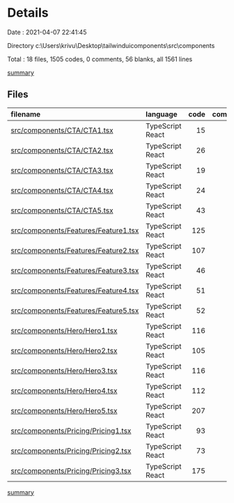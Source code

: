 # Details

Date : 2021-04-07 22:41:45

Directory c:\Users\krivu\Desktop\tailwinduicomponents\src\components

Total : 18 files,  1505 codes, 0 comments, 56 blanks, all 1561 lines

[summary](results.md)

## Files
| filename | language | code | comment | blank | total |
| :--- | :--- | ---: | ---: | ---: | ---: |
| [src/components/CTA/CTA1.tsx](/src/components/CTA/CTA1.tsx) | TypeScript React | 15 | 0 | 2 | 17 |
| [src/components/CTA/CTA2.tsx](/src/components/CTA/CTA2.tsx) | TypeScript React | 26 | 0 | 2 | 28 |
| [src/components/CTA/CTA3.tsx](/src/components/CTA/CTA3.tsx) | TypeScript React | 19 | 0 | 2 | 21 |
| [src/components/CTA/CTA4.tsx](/src/components/CTA/CTA4.tsx) | TypeScript React | 24 | 0 | 2 | 26 |
| [src/components/CTA/CTA5.tsx](/src/components/CTA/CTA5.tsx) | TypeScript React | 43 | 0 | 3 | 46 |
| [src/components/Features/Feature1.tsx](/src/components/Features/Feature1.tsx) | TypeScript React | 125 | 0 | 2 | 127 |
| [src/components/Features/Feature2.tsx](/src/components/Features/Feature2.tsx) | TypeScript React | 107 | 0 | 2 | 109 |
| [src/components/Features/Feature3.tsx](/src/components/Features/Feature3.tsx) | TypeScript React | 46 | 0 | 2 | 48 |
| [src/components/Features/Feature4.tsx](/src/components/Features/Feature4.tsx) | TypeScript React | 51 | 0 | 3 | 54 |
| [src/components/Features/Feature5.tsx](/src/components/Features/Feature5.tsx) | TypeScript React | 52 | 0 | 2 | 54 |
| [src/components/Hero/Hero1.tsx](/src/components/Hero/Hero1.tsx) | TypeScript React | 116 | 0 | 3 | 119 |
| [src/components/Hero/Hero2.tsx](/src/components/Hero/Hero2.tsx) | TypeScript React | 105 | 0 | 4 | 109 |
| [src/components/Hero/Hero3.tsx](/src/components/Hero/Hero3.tsx) | TypeScript React | 116 | 0 | 4 | 120 |
| [src/components/Hero/Hero4.tsx](/src/components/Hero/Hero4.tsx) | TypeScript React | 112 | 0 | 4 | 116 |
| [src/components/Hero/Hero5.tsx](/src/components/Hero/Hero5.tsx) | TypeScript React | 207 | 0 | 9 | 216 |
| [src/components/Pricing/Pricing1.tsx](/src/components/Pricing/Pricing1.tsx) | TypeScript React | 93 | 0 | 4 | 97 |
| [src/components/Pricing/Pricing2.tsx](/src/components/Pricing/Pricing2.tsx) | TypeScript React | 73 | 0 | 3 | 76 |
| [src/components/Pricing/Pricing3.tsx](/src/components/Pricing/Pricing3.tsx) | TypeScript React | 175 | 0 | 3 | 178 |

[summary](results.md)